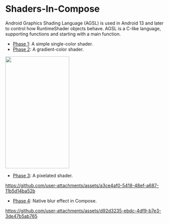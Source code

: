 # Shaders-In-Compose
Android Graphics Shading Language (AGSL) is used in Android 13 and later to control how RuntimeShader objects behave.
AGSL is a C-like language, supporting functions and starting with a main function.

- [Phase 1](https://github.com/s2g090123/Shaders-In-Compose/compare/master...phase1): A simple single-color shader.
- [Phase 2](https://github.com/s2g090123/Shaders-In-Compose/compare/phase1...phase2): A gradient-color shader.

<img src="https://github.com/user-attachments/assets/c3ca9641-696f-4ca2-93ae-647b9208d9a7" width="200" height="350" />

- [Phase 3](https://github.com/s2g090123/Shaders-In-Compose/compare/phase2...phase3): A pixelated shader.

https://github.com/user-attachments/assets/a3ce4af0-5418-48ef-a687-11b5d14ba52b

- [Phase 4](https://github.com/s2g090123/Shaders-In-Compose/compare/phase3...phase4): Native blur effect in Compose.

https://github.com/user-attachments/assets/d92d3235-ebdc-4df9-b7e3-3de47b5ab765
